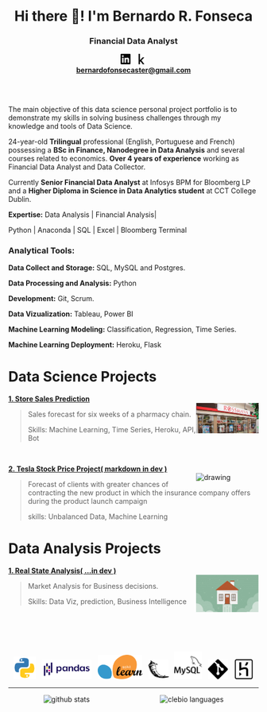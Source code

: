 <h1 align="center">Hi there 👋! I'm Bernardo R. Fonseca</h1>

<h3 align="center">Financial Data Analyst</h3>

<div align="center">
    <a href="https://www.linkedin.com/in/bernardofonsecaster/" target="_blank"><img src="icons/linkedin.svg" alt="Linkedin" width="4%" lenght="4%"></a>&nbsp;&nbsp;
    <a href="https://www.kaggle.com/bernardofonseca" target="_blank"><img src="icons/kaggle.svg" alt="Kaggle" width="4%" lenght="4%"></a>
</div>

<div align="center">
	<div style="display: inline-block;">
		<a href="https://www.linkedin.com/in/bernardorfonseca/" target="_blank">	
			<strong>bernardofonsecaster@gmail.com</strong></a>
	</div>
</div>

<br></br>

The main objective of this data science personal project portfolio is to demonstrate my skills in solving business challenges through my knowledge and tools of Data Science.

24-year-old **Trilingual** professional (English, Portuguese and French) possessing a **BSc in Finance, Nanodegree in Data Analysis** and several courses related to economics. **Over 4 years of experience** working as Financial Data Analyst and Data Collector.

Currently **Senior Financial Data Analyst** at Infosys BPM for Bloomberg LP and a **Higher Diploma in Science in Data Analytics student** at CCT College Dublin.

**Expertise:** Data Analysis | Financial Analysis|

Python | Anaconda | SQL | Excel | Bloomberg Terminal

### **Analytical Tools:**

**Data Collect and Storage:** SQL, MySQL and Postgres.

**Data Processing and Analysis:** Python

**Development:** Git, Scrum. 

**Data Vizualization:** Tableau, Power BI

**Machine Learning Modeling:** Classification, Regression, Time Series.

**Machine Learning Deployment:** Heroku, Flask 


<h1>Data Science Projects</h1>

<strong><a href="https://github.com/charlleskleber/RossmannnSalesPred">1. Store Sales Prediction </a></strong>
<br>
<a href="https://github.com/charlleskleber/RossmannnSalesPred">
	<img src="https://github.com/FabioCaffarello/Rossmann-Store-Sales/blob/master/img/rossmann.jpg" alt="drawing" align="right" width="25%"/>
</a>
> <p>Sales forecast for six weeks of a pharmacy chain.</p>
> <p>Skills: Machine Learning, Time Series, Heroku, API, Bot</p>
<br>

<strong><a href="https://github.com/BernardoRFonseca/teslastock">2. Tesla Stock Price Project( markdown in dev )</a></strong>
<br>
<a href="https://github.com/BernardoRFonseca/teslastock">
	<img src="https://user-images.githubusercontent.com/68538809/118410140-e2fbf200-b685-11eb-8c96-6600d7e8c8ea.jpg" alt="drawing" align="right" width="25%"/>
</a>
> <p>Forecast of clients with greater chances of contracting the new product in which the insurance company offers during the product launch campaign</p>
> <p>skills: Unbalanced Data, Machine Learning</p>

<h1>Data Analysis Projects</h1>

<strong><a href="https://github.com/charlleskleber/Real-State-Analysis-for-HouseRocket">1. Real State Analysis( ...in dev )</a></strong>
<br>
<a href="https://github.com/charlleskleber/Real-State-Analysis-for-HouseRocket">
	<img src="https://github.com/charlleskleber/Real-State-Analysis-for-HouseRocket/blob/main/img/logoreadme.png" alt="drawing" align="right" width="25%"/>
</a>
> <p>Market Analysis for Business decisions.</p>
> <p>Skills: Data Viz, prediction, Business Intelligence</p>
<br>

<br></br>

<div align="center" style=".">
	<img src="icons/python.svg" alt="Python" width="9%" lenght="10%">&nbsp;&nbsp;
	<img src="icons/pandas.svg" alt="Pandas" width="20%" lenght="10%">&nbsp;&nbsp;
	<img src="icons/scikit-learn.svg" alt="sklearn" width="18%" lenght="10%">&nbsp;&nbsp;
	<img src="icons/flask.svg" alt="git" width="8%" lenght="10%">&nbsp;&nbsp;
	<img src="icons/mysql.svg" alt="mysql" width="11%" lenght="10%">&nbsp;&nbsp;
	<img src="icons/git.svg" alt="git" width="8%" lenght="10%">&nbsp;&nbsp;
	<img src="icons/heroku.svg" alt="git" width="8%" lenght="10%">
</div>

---
<div style="display: flex;justify-content: space-around;" align="center">
	<img src="https://github-readme-stats.vercel.app/api?username=charlleskleber&hide=contribs,prs&show_icons=true&hide_border=true&title_color=000" alt="github stats">
	<img src="https://github-readme-stats.vercel.app/api/top-langs/?username=charlleskleber&layout=compact&hide_border=true&title_color=000" alt="clebio languages">

